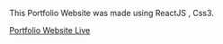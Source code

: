 This Portfolio Website was made using ReactJS , Css3.

<a href="https://altafalam3.github.io/Portfolio-Website/" target="_blank"> Portfolio Website Live </a>
